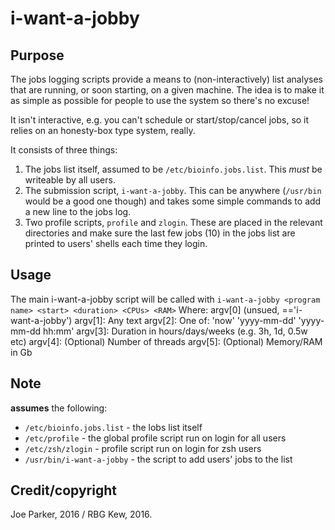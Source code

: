 # i-want-a-jobby 

## Purpose
The jobs logging scripts provide a means to (non-interactively) list analyses that are running, or soon starting, on a given machine. The idea is to make it as simple as possible for people to use the system so there's no excuse!

It isn't interactive, e.g. you can't schedule or start/stop/cancel jobs, so it relies on an honesty-box type system, really.

It consists of three things:

 1. The jobs list itself, assumed to be `/etc/bioinfo.jobs.list`. This *must* be writeable by all users.
 2. The submission script, `i-want-a-jobby`. This can be anywhere (`/usr/bin` would be a good one though) and takes some simple commands to add a new line to the jobs log.
 3. Two profile scripts, `profile` and `zlogin`. These are placed in the relevant directories and make sure the last few jobs (10) in the jobs list are printed to users' shells each time they login.


## Usage
 The main i-want-a-jobby script will be called with
 ```i-want-a-jobby <program name> <start> <duration> <CPUs> <RAM>```
 Where:
	argv[0] (unsued, =='i-want-a-jobby')
	argv[1]: <program name>	Any text
	argv[2]: <start>	One of: 'now' 'yyyy-mm-dd' 'yyyy-mm-dd hh:mm'
	argv[3]: <duration>	Duration in hours/days/weeks (e.g. 3h, 1d, 0.5w etc)
	argv[4]: <threads>	(Optional) Number of threads
	argv[5]: <mem>	(Optional) Memory/RAM in Gb
	
## Note 
**assumes** the following:

* `/etc/bioinfo.jobs.list` - the lobs list itself
* `/etc/profile` - the global profile script run on login for all users
* `/etc/zsh/zlogin` - profile script run on login for zsh users
* `/usr/bin/i-want-a-jobby` - the script to add users' jobs to the list
 
## Credit/copyright
Joe Parker, 2016 / RBG Kew, 2016. 